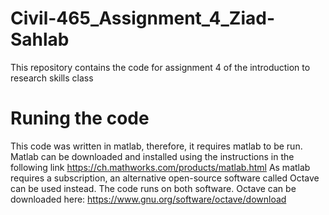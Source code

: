 # Civil-465_Assignment_4_Ziad-Sahlab
 This repository contains the code for assignment 4 of the introduction to research skills class

# Runing the code
This code was written in matlab, therefore, it requires matlab to be run. Matlab can be downloaded and installed using the instructions in the following link
https://ch.mathworks.com/products/matlab.html 
As matlab requires a subscription, an alternative open-source software called Octave can be used instead. The code runs on both software.
Octave can be downloaded here: https://www.gnu.org/software/octave/download

